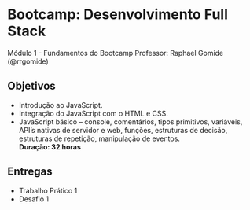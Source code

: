 # Bootcamp: Desenvolvimento Full Stack 
Módulo 1  - Fundamentos do Bootcamp
Professor: Raphael Gomide (@rrgomide)

## Objetivos 
 - Introdução ao JavaScript.
 - Integração do JavaScript com o HTML e CSS. 
 - JavaScript básico – console, comentários, tipos primitivos, variáveis, API’s nativas de servidor e web, funções, estruturas de decisão, estruturas de repetição, manipulação de eventos.  
**Duração: 32 horas**

## Entregas
- Trabalho Prático 1
- Desafio 1
